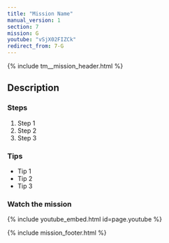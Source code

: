 ```yaml
---
title: "Mission Name"
manual_version: 1
section: 7
mission: G
youtube: "vSjX02FIZCk"
redirect_from: 7-G
---
```


{% include tm__mission_header.html %}

## Description

### Steps

1. Step 1
2. Step 2
3. Step 3

### Tips

* Tip 1
* Tip 2
* Tip 3

### Watch the mission

{% include youtube_embed.html id=page.youtube %}

{% include mission_footer.html %}